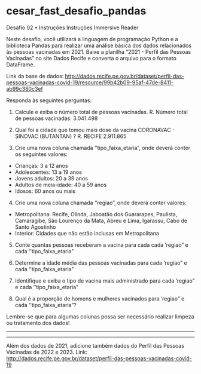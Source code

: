 # cesar_fast_desafio_pandas

Desafio 02
•	Instruções
Instruções
Immersive Reader
 
Neste desafio, você utilizará a linguagem de programação Python e a biblioteca Pandas para realizar uma análise básica dos dados relacionados às pessoas vacinadas em 2021.  Baixe a planilha “2021 - Perfil das Pessoas Vacinadas” no site Dados Recife e converta o arquivo para o formato DataFrame.

Link da base de dados: 
http://dados.recife.pe.gov.br/dataset/perfil-das-pessoas-vacinadas-covid-19/resource/99b42b09-95af-47de-8411-ab99c380c3ef
 
 
Responda às seguintes perguntas:

1. Calcule e exiba o número total de pessoas vacinadas.
 R. Número total de pessoas vacinadas: 3.041.498

2. Qual foi a cidade que tomou mais dose da vacina CORONAVAC - SINOVAC (BUTANTAN) ?
R. RECIFE  2.911.865
 
3. Crie uma nova coluna chamada ‘’tipo_faixa_etaria”, onde deverá conter os seguintes valores:
- Crianças: 3 a 12 anos
- Adolescentes: 13 a 19 anos
- Jovens adultos: 20 a 39 anos 
- Adultos de meia-idade: 40 a 59 anos 
- Idosos: 60 anos ou mais
 
4. Crie uma nova coluna chamada ‘’regiao”, onde deverá conter valores:
- Metropolitana: Recife, Olinda, Jaboatão dos Guararapes, Paulista, Camaragibe, São Lourenço da Mata, Abreu e Lima, Igarassu, Cabo de Santo Agostinho
- Interior: Cidades que não estão inclusas em Metropolitana
 
5. Conte quantas pessoas receberam a vacina para cada cada  ’regiao” e cada ‘’tipo_faixa_etaria”
 
6. Determine a idade média das pessoas vacinadas para  cada  ’regiao” e cada ‘’tipo_faixa_etaria”
 
7. Identifique e exiba o tipo de vacina mais administrado para cada  ’regiao” e cada ‘’tipo_faixa_etaria”
 
8. Qual é a proporção de homens e mulheres vacinados para  ’regiao” e cada ‘’tipo_faixa_etaria”?


Lembre-se que para algumas colunas possa ser necessário realizar limpeza ou tratamento dos dados!
 
________________________________________
________________________________________
 
Além dos dados de 2021, adicione também dados do Perfil das Pessoas Vacinadas de 2022 e 2023. 
Link: http://dados.recife.pe.gov.br/dataset/perfil-das-pessoas-vacinadas-covid-19
